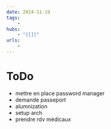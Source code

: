 ```yaml
---
date: 2024-11-19
tags:
    -
hubs:
    - "[[]]"
urls:
    -
---
```


# ToDo
- mettre en place password manager
- demande passeport
- alumnization
- setup arch
- prendre rdv médicaux


